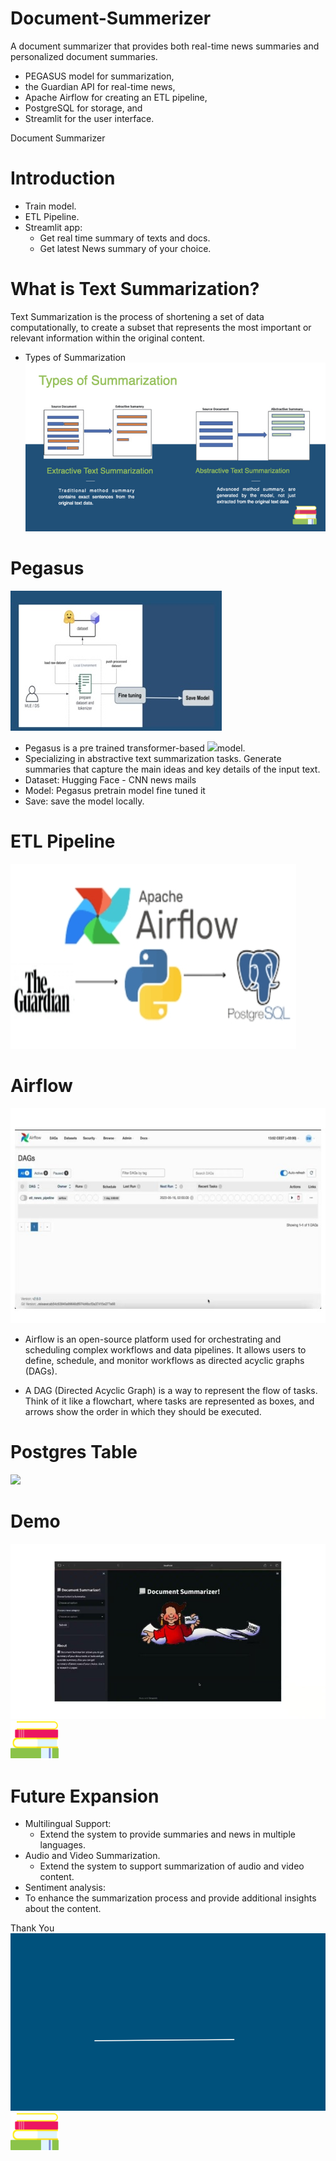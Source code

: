 # Document-Summerizer

A document summarizer that provides both real-time news summaries and personalized document summaries. 
- PEGASUS model for summarization,
- the Guardian API for real-time news,
- Apache Airflow for creating an ETL pipeline,
- PostgreSQL for storage, and
- Streamlit for the user interface.


Document Summarizer

# Introduction

- Train model.
- ETL Pipeline.
- Streamlit app:
  - Get real time summary of texts and docs. 
  - Get latest News summary of your choice.


# What is Text Summarization?

Text  Summarization  is  the  process  of  shortening  a  set  of  data  computationally,  to  create  a  subset  that  represents  the  most  important  or  relevant  information  within  the  original content. 

  *  Types of Summarization
       ![](Images/Types_of_Summerization.jpeg)

# Pegasus
  ![](Images/Pegasus.jpeg)

- Pegasus is a pre trained transformer-based  ![](Aspose.Words.2c2667e0-6c38-4f40-b43f-ed657d0c968b.012.jpeg)model.  
- Specializing in abstractive text summarization  tasks. Generate summaries that capture the  main ideas and key details of the input text.  
- Dataset: Hugging Face - CNN news mails  
- Model: Pegasus pretrain model fine tuned it  
- Save: save the model locally. 

# ETL Pipeline
  ![](Images/Aspose.Words.2c2667e0-6c38-4f40-b43f-ed657d0c968b.014.jpeg)

# Airflow
  ![](Images/Aspose.Words.2c2667e0-6c38-4f40-b43f-ed657d0c968b.015.jpeg)
  - Airflow is an open-source platform used for orchestrating and scheduling complex workflows and data pipelines. It allows users to define, schedule, and monitor workflows as directed acyclic graphs (DAGs). 

  - A DAG (Directed Acyclic Graph) is a way to represent the flow of tasks. Think of it like a flowchart, where tasks are represented as boxes, and arrows show the order in which they should be executed.


# Postgres Table
  ![](Aspose.Words.2c2667e0-6c38-4f40-b43f-ed657d0c968b.017.png)

# Demo
  ![](Images/Aspose.Words.2c2667e0-6c38-4f40-b43f-ed657d0c968b.018.jpeg)![ref1]

# Future Expansion

  - Multilingual Support: 
    - Extend the system to provide summaries and news in multiple languages. 
  - Audio and Video Summarization.
    - Extend the system to support summarization of audio and video content.
  - Sentiment analysis:
  - To enhance the summarization process and provide additional insights about the content.



Thank You![](Images/Aspose.Words.2c2667e0-6c38-4f40-b43f-ed657d0c968b.019.png)![ref1]


[ref1]: Images/Aspose.Words.2c2667e0-6c38-4f40-b43f-ed657d0c968b.003.png
[ref2]: Images/Aspose.Words.2c2667e0-6c38-4f40-b43f-ed657d0c968b.005.png
[ref3]: Images/Aspose.Words.2c2667e0-6c38-4f40-b43f-ed657d0c968b.006.png

